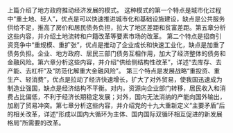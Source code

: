 上篇介绍了地方政府推动经济发展的模式。
这种模式的第一个特点是城市化过程中“重土地、轻人”，优点是可以快速推进城市化和基础设施建设，缺点是公共服务供给不足，推高了房价和居民债务负担，拉大了地区差距和贫富差距。第五章分析这些内容，并介绍土地流转和户籍改革等要素市场的改革。
第二个特点是招商引资竞争中“重规模、重扩张”，优点是推动了企业成长和快速工业化，缺点是加重了债务负担。企业、地方政府、居民三部门债务互相作用，加大了经济整体的债务和金融风险。第六章分析这些内容，并介绍“供给侧结构性改革”，详述“去库存、去产能、去杠杆”及“防范化解重大金融风险”。
第三个特点是发展战略“重投资、重生产、轻消费”，优点是拉动了经济快速增长，扩大了对外贸易，使我国迅速成为制造业强国，缺点是经济结构不平衡。对内，资源向企业部门转移，居民收入和消费占比偏低，不利于经济长期稳定发展；对外，国内无法消纳的产能向国外输出，加剧了贸易冲突。第七章分析这些内容，并介绍党的十九大重新定义“主要矛盾”后的相关改革，详述“形成以国内大循环为主体、国内国际双循环相互促进的新发展格局”所需要的改革。
